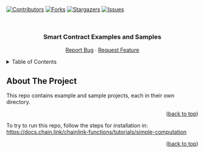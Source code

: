 <div id="top"></div>

[![Contributors][contributors-shield]][contributors-url]
[![Forks][forks-shield]][forks-url]
[![Stargazers][stars-shield]][stars-url]
[![Issues][issues-shield]][issues-url]



<!-- PROJECT LOGO -->
<br />
<div align="center">
<h3 align="center">Smart Contract Examples and Samples</h3>

  <p align="center">
    <a href="https://github.com/smartcontractkit/smart-contract-examples/issues">Report Bug</a>
    ·
    <a href="https://github.com/smartcontractkit/smart-contract-examples/issues">Request Feature</a>
  </p>
</div>



<!-- TABLE OF CONTENTS -->
<details>
  <summary>Table of Contents</summary>
  <ol>
    <li>
      <a href="#about-the-project">About The Project</a>
    </li>
    <li>
      <a href="#getting-started">Getting Started</a>
    </li>
    <li>
    <a href="#downloading-a-single-directory">Downloading A Single Directory</a>
    </li>
    <li>
      <a href="#contributing">Contributing</a>
    </li>
  </ol>
</details>



<!-- ABOUT THE PROJECT -->
## About The Project

This repo contains example and sample projects, each in their own directory. 

<p align="right">(<a href="#top">back to top</a>)</p>

To try to run this repo, follow the steps for installation in:
https://docs.chain.link/chainlink-functions/tutorials/simple-computation

<p align="right">(<a href="#top">back to top</a>)</p>

<!-- MARKDOWN LINKS & IMAGES -->
<!-- https://www.markdownguide.org/basic-syntax/#reference-style-links -->
[contributors-shield]: https://img.shields.io/github/contributors/smartcontractkit/smart-contract-examples.svg?style=for-the-badge
[contributors-url]: https://github.com/smartcontractkit/smart-contract-examples/graphs/contributors
[forks-shield]: https://img.shields.io/github/forks/smartcontractkit/smart-contract-examples.svg?style=for-the-badge
[forks-url]: https://github.com/smartcontractkit/smart-contract-examples/network/members
[stars-shield]: https://img.shields.io/github/stars/smartcontractkit/smart-contract-examples.svg?style=for-the-badge
[stars-url]: https://github.com/smartcontractkit/smart-contract-examples/stargazers
[issues-shield]: https://img.shields.io/github/issues/smartcontractkit/smart-contract-examples.svg?style=for-the-badge
[issues-url]: https://github.com/smartcontractkit/smart-contract-examples/issues
